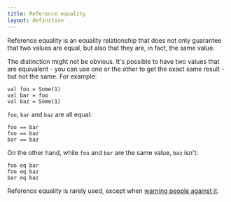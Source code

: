 ```yaml
---
title: Reference equality
layout: definition
---
```


Reference equality is an equality relationship that does not only guarantee that two values are equal, but also that they are, in fact, the same value.

The distinction might not be obvious. It's possible to have two values that are equivalent - you can use one or the other to get the exact same result - but not the same. For example:

```tut:silent
val foo = Some(1)
val bar = foo
val baz = Some(1)
```

`foo`, `bar` and `baz` are all equal:

```tut:book
foo == bar
foo == baz
bar == baz
```

On the other hand, while `foo` and `bar` are the same value, `baz` isn't:

```tut:book
foo eq bar
foo eq baz
bar eq baz
```

Reference equality is rarely used, except when [warning people against it](../unsafe/array_comparison.html).
